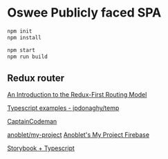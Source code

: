# Oswee Publicly faced SPA

```sh
npm init
npm install
```

```sh
npm start
npm run build
```

## Redux router

[An Introduction to the Redux-First Routing Model](https://www.freecodecamp.org/news/an-introduction-to-the-redux-first-routing-model-98926ebf53cb/)

[Typescript examples - jpdonaghy/temp](https://github.com/jpdonaghy/temp)

[CaptainCodeman](https://github.com/CaptainCodeman/web-app-starter)

[anoblet/my-project](https://github.com/anoblet/my-project)
[Anoblet's My Project Firebase](https://my-project-75792.firebaseapp.com)

[Storybook + Typescript](https://github.com/wtulloch/litelement-webpack-base)